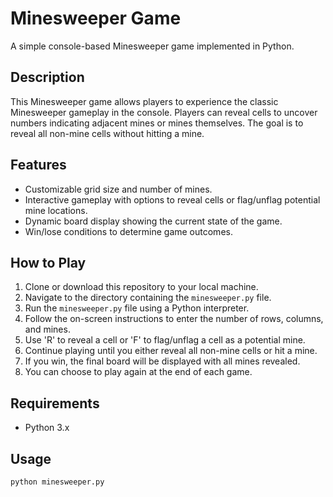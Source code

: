 # Minesweeper Game

A simple console-based Minesweeper game implemented in Python.

## Description

This Minesweeper game allows players to experience the classic Minesweeper gameplay in the console. Players can reveal cells to uncover numbers indicating adjacent mines or mines themselves. The goal is to reveal all non-mine cells without hitting a mine.

## Features

- Customizable grid size and number of mines.
- Interactive gameplay with options to reveal cells or flag/unflag potential mine locations.
- Dynamic board display showing the current state of the game.
- Win/lose conditions to determine game outcomes.

## How to Play

1. Clone or download this repository to your local machine.
2. Navigate to the directory containing the `minesweeper.py` file.
3. Run the `minesweeper.py` file using a Python interpreter.
4. Follow the on-screen instructions to enter the number of rows, columns, and mines.
5. Use 'R' to reveal a cell or 'F' to flag/unflag a cell as a potential mine.
6. Continue playing until you either reveal all non-mine cells or hit a mine.
7. If you win, the final board will be displayed with all mines revealed.
8. You can choose to play again at the end of each game.

## Requirements

- Python 3.x

## Usage

```bash
python minesweeper.py
```
